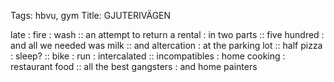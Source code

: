 Tags: hbvu, gym
Title: GJUTERIVÄGEN
  
late : fire : wash :: an attempt to return a rental : in two parts :: five hundred : and all we needed was milk :: and altercation : at the parking lot :: half pizza : sleep? :: bike : run : intercalated :: incompatibles : home cooking : restaurant food ::  all the best gangsters : and home painters 
